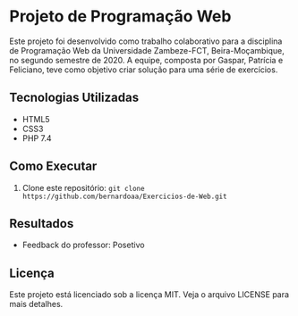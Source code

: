 # Projeto de Programação Web

Este projeto foi desenvolvido como trabalho colaborativo para a disciplina de Programação Web da Universidade Zambeze-FCT, Beira-Moçambique, no segundo semestre de 2020. A equipe, composta por Gaspar, Patrícia e Feliciano, teve como objetivo criar solução para uma série de exercícios.

## Tecnologias Utilizadas
* HTML5
* CSS3
* PHP 7.4

## Como Executar
1. Clone este repositório: `git clone https://github.com/bernardoaa/Exercicios-de-Web.git`

## Resultados
* Feedback do professor: Posetivo

## Licença
Este projeto está licenciado sob a licença MIT. Veja o arquivo LICENSE para mais detalhes.
